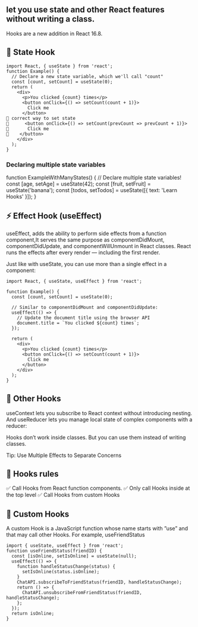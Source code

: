 ## let you use state and other React features without writing a class.
Hooks are a new addition in React 16.8.

## 📌 State Hook
```
import React, { useState } from 'react';
function Example() {
  // Declare a new state variable, which we'll call "count"
  const [count, setCount] = useState(0);
  return (
    <div>
      <p>You clicked {count} times</p>
      <button onClick={() => setCount(count + 1)}>
        Click me
      </button>
📌 correct way to set state
📌      <button onClick={() => setCount(prevCount => prevCount + 1)}>
📌       Click me
📌    </button>
    </div>
  );
}
```

### Declaring multiple state variables
function ExampleWithManyStates() {
  // Declare multiple state variables!
  const [age, setAge] = useState(42);
  const [fruit, setFruit] = useState('banana');
  const [todos, setTodos] = useState([{ text: 'Learn Hooks' }]);
}

## ⚡️ Effect Hook (useEffect)
  useEffect, adds the ability to perform side effects from a function component,It serves the same purpose as componentDidMount, componentDidUpdate, and componentWillUnmount in React classes. 
  React runs the effects after every render — including the first render. 

  Just like with useState, you can use more than a single effect in a component:


```
import React, { useState, useEffect } from 'react';

function Example() {
  const [count, setCount] = useState(0);

  // Similar to componentDidMount and componentDidUpdate:
  useEffect(() => {
    // Update the document title using the browser API
    document.title = `You clicked ${count} times`;
  });

  return (
    <div>
      <p>You clicked {count} times</p>
      <button onClick={() => setCount(count + 1)}>
        Click me
      </button>
    </div>
  );
}
```

## 🔌 Other Hooks
useContext lets you subscribe to React context without introducing nesting.
And useReducer lets you manage local state of complex components with a reducer:

Hooks don’t work inside classes. But you can use them instead of writing classes.

Tip: Use Multiple Effects to Separate Concerns

## 🔌 Hooks rules
  ✅ Call Hooks from React function components.
  ✅ Only call Hooks inside at the top level
  ✅ Call Hooks from custom Hooks

## 🔌 Custom Hooks
A custom Hook is a JavaScript function whose name starts with ”use” and that may call other Hooks. For example, useFriendStatus

```
import { useState, useEffect } from 'react';
function useFriendStatus(friendID) {
  const [isOnline, setIsOnline] = useState(null);
  useEffect(() => {
    function handleStatusChange(status) {
      setIsOnline(status.isOnline);
    }
    ChatAPI.subscribeToFriendStatus(friendID, handleStatusChange);
    return () => {
      ChatAPI.unsubscribeFromFriendStatus(friendID, handleStatusChange);
    };
  });
  return isOnline;
}
```
